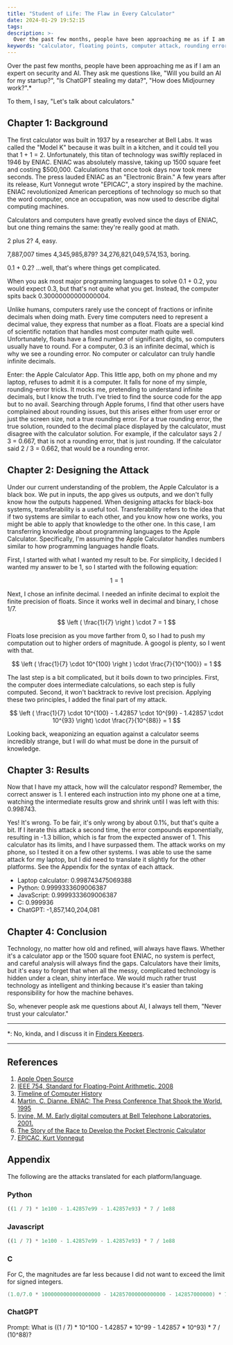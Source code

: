 ```yaml
---
title: "Student of Life: The Flaw in Every Calculator"
date: 2024-01-29 19:52:15
tags:
description: >-
  Over the past few months, people have been approaching me as if I am an expert on security and AI. They ask me questions like, "Will you build an AI for my startup?", "Is ChatGPT stealing my data?", "How does Midjourney work?". To them, I say, "Let's talk about calculators." ...Unlike humans, computers rarely use the concept of fractions or infinite decimals when doing math. Every time computers need to represent a decimal value, they express that number as a float. Floats are a special kind of scientific notation that handles most computer math quite well. Unfortunately, floats have a fixed number of significant digits, so computers usually have to round.
keywords: "calculator, floating points, computer attack, rounding errors, student of life"
---
```



Over the past few months, people have been approaching me as if I am an expert on security and AI. They ask me questions like, "Will you build an AI for my startup?", "Is ChatGPT stealing my data?", "How does Midjourney work?".*

To them, I say, "Let's talk about calculators."

## Chapter 1: Background

The first calculator was built in 1937 by a researcher at Bell Labs. It was called the "Model K" because it was built in a kitchen, and it could tell you that 1 + 1 = 2. Unfortunately, this titan of technology was swiftly replaced in 1946 by ENIAC. ENIAC was absolutely massive, taking up 1500 square feet and costing $500,000. Calculations that once took days now took mere seconds. The press lauded ENIAC as an "Electronic Brain." A few years after its release, Kurt Vonnegut wrote "EPICAC", a story inspired by the machine. ENIAC revolutionized American perceptions of technology so much so that the word computer, once an occupation, was now used to describe digital computing machines. 

Calculators and computers have greatly evolved since the days of ENIAC, but one thing remains the same: they're really good at math. 

2 plus 2? 4, easy. 

7,887,007 times 4,345,985,879? 34,276,821,049,574,153, boring. 

0.1 + 0.2? ...well, that's where things get complicated. 

When you ask most major programming languages to solve 0.1 + 0.2, you would expect 0.3, but that's not quite what you get. Instead, the computer spits back 0.30000000000000004. 

Unlike humans, computers rarely use the concept of fractions or infinite decimals when doing math. Every time computers need to represent a decimal value, they express that number as a float. Floats are a special kind of scientific notation that handles most computer math quite well. Unfortunately, floats have a fixed number of significant digits, so computers usually have to round. For a computer, 0.3 is an infinite decimal, which is why we see a rounding error. No computer or calculator can truly handle infinite decimals.

Enter: the Apple Calculator App. This little app, both on my phone and my laptop, refuses to admit it is a computer. It falls for none of my simple, rounding-error tricks. It mocks me, pretending to understand infinite decimals, but I know the truth. I've tried to find the source code for the app but to no avail. Searching through Apple forums, I find that other users have complained about rounding issues, but this arises either from user error or just the screen size, not a true rounding error. For a true rounding error, the true solution, rounded to the decimal place displayed by the calculator, must disagree with the calculator solution. For example, if the calculator says 2 / 3 = 0.667, that is not a rounding error, that is just rounding. If the calculator said 2 / 3 = 0.662, that would be a rounding error.

## Chapter 2: Designing the Attack

Under our current understanding of the problem, the Apple Calculator is a black box. We put in inputs, the app gives us outputs, and we don't fully know how the outputs happened. When designing attacks for black-box systems, transferability is a useful tool. Transferability refers to the idea that if two systems are similar to each other, and you know how one works, you might be able to apply that knowledge to the other one. In this case, I am transferring knowledge about programming languages to the Apple Calculator. Specifically, I'm assuming the Apple Calculator handles numbers similar to how programming languages handle floats.

First, I started with what I wanted my result to be. For simplicity, I decided I wanted my answer to be 1, so I started with the following equation:

$$ 1 = 1 $$

Next, I chose an infinite decimal. I needed an infinite decimal to exploit the finite precision of floats. Since it works well in decimal and binary, I chose 1/7.

$$ \left ( \frac{1}{7} \right ) \cdot 7 = 1 $$

Floats lose precision as you move farther from 0, so I had to push my computation out to higher orders of magnitude. A googol is plenty, so I went with that.

$$ \left ( \frac{1}{7} \cdot 10^{100} \right ) \cdot \frac{7}{10^{100}} = 1 $$

The last step is a bit complicated, but it boils down to two principles. First, the computer does intermediate calculations, so each step is fully computed. Second, it won't backtrack to revive lost precision. Applying these two principles, I added the final part of my attack.

$$ \left ( \frac{1}{7} \cdot 10^{100}  - 1.42857 \cdot 10^{99} - 1.42857 \cdot 10^{93} \right) \cdot \frac{7}{10^{88}} = 1 $$

Looking back, weaponizing an equation against a calculator seems incredibly strange, but I will do what must be done in the pursuit of knowledge.

## Chapter 3: Results

Now that I have my attack, how will the calculator respond? Remember, the correct answer is 1. I entered each instruction into my phone one at a time, watching the intermediate results grow and shrink until I was left with this: 0.998743.

Yes! It's wrong. To be fair, it's only wrong by about 0.1%, but that's quite a bit. If I iterate this attack a second time, the error compounds exponentially, resulting in -1.3 billion, which is far from the expected answer of 1. This calculator has its limits, and I have surpassed them. The attack works on my phone, so I tested it on a few other systems. I was able to use the same attack for my laptop, but I did need to translate it slightly for the other platforms. See the Appendix for the syntax of each attack.

 - Laptop calculator: 0.998743475069388
 - Python: 0.9999333609006387
 - JavaScript: 0.9999333609006387
 - C: 0.999936
 - ChatGPT: -1,857,140,204,081

## Chapter 4: Conclusion

Technology, no matter how old and refined, will always have flaws. Whether it's a calculator app or the 1500 square foot ENIAC, no system is perfect, and careful analysis will always find the gaps. Calculators have their limits, but it's easy to forget that when all the messy, complicated technology is hidden under a clean, shiny interface. We would much rather trust technology as intelligent and thinking because it's easier than taking responsibility for how the machine behaves. 

So, whenever people ask me questions about AI, I always tell them, "Never trust your calculator."

---

*: No, kinda, and I discuss it in [Finders Keepers](https://jonikpodcast.github.io).

---

## References

1. [Apple Open Source](https://opensource.apple.com/releases/)
2. [IEEE 754, Standard for Floating-Point Arithmetic. 2008](https://iremi.univ-reunion.fr/IMG/pdf/ieee-754-2008.pdf)
3. [Timeline of Computer History](https://www.computerhistory.org/timeline/)
4. [Martin, C. Dianne. ENIAC: The Press Conference That Shook the World. 1995](https://www2.seas.gwu.edu/~mfeldman/csci110/summer08/eniac2.pdf)
5. [Irvine, M. M. Early digital computers at Bell Telephone Laboratories. 2001.](https://doi.org/10.1109%2F85.948904)
6. [The Story of the Race to Develop the Pocket Electronic Calculator](http://www.vintagecalculators.com/html/the_pocket_calculator_race.html)
7. [EPICAC, Kurt Vonnegut](https://newmediaabington.pbworks.com/f/vonnegut_EPICAC.pdf)

## Appendix

The following are the attacks translated for each platform/language.

### Python

```Python
((1 / 7) * 1e100 - 1.42857e99 - 1.42857e93) * 7 / 1e88
```

### Javascript

```JavaScript
((1 / 7) * 1e100 - 1.42857e99 - 1.42857e93) * 7 / 1e88
```

### C

For C, the magnitudes are far less because I did not want to exceed the limit for signed integers.

```C
(1.0/7.0 * 1000000000000000000 - 142857000000000000 - 142857000000) * 7.0 / 1000000
```

### ChatGPT

Prompt: What is ((1 / 7) * 10^100 - 1.42857 * 10^99 - 1.42857 * 10^93) * 7 / (10^88)?
